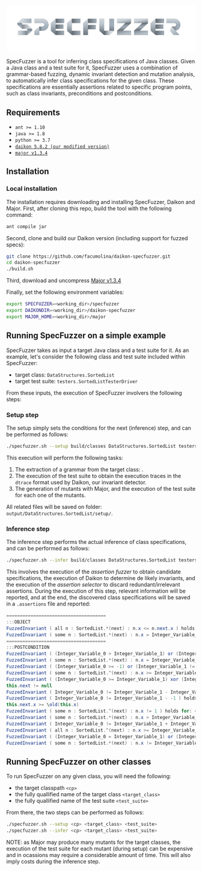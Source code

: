 ![SpecFuzzer Logo](https://github.com/facumolina/specfuzzer/blob/master/img/specfuzzer-logo.png "SpecFuzzer Logo")

SpecFuzzer is a tool for inferring class specifications of Java classes. Given a Java class and a test suite for it, SpecFuzzer uses a combination of grammar-based fuzzing, dynamic invariant detection and mutation analysis, to automatically infer class specifications for the given class. These specifications are essentially assertions related to specific program points, such as class invariants, preconditions and postconditions.  

## Requirements

* `ant >= 1.10`
* `java >= 1.8`
* `python >= 3.7`
* [`daikon 5.8.2 (our modified version)`](https://github.com/facumolina/daikon-specfuzzer)
* [`major v1.3.4`](https://mutation-testing.org/)

## Installation

### Local installation

The installation requires downloading and installing SpecFuzzer, Daikon and Major. First, after cloning this repo, build the tool with the following command:
```bash
ant compile jar
```
Second, clone and build our Daikon version (including support for fuzzed specs):  
```bash
git clone https://github.com/facumolina/daikon-specfuzzer.git
cd daikon-specfuzzer
./build.sh
```
Third, download and uncompress [Major v1.3.4](https://mutation-testing.org/downloads/files/major-1.3.4_jre7.zip)

Finally, set the following environment variables:
```bash
export SPECFUZZER=<working_dir>/specfuzzer
export DAIKONDIR=<working_dir>/daikon-specfuzzer
export MAJOR_HOME=<working_dir>/major
```

## Running SpecFuzzer on a simple example

SpecFuzzer takes as input a target Java class and a test suite for it. As an example, let's consider the following class and test suite included within SpecFuzzer:
* target class: ```DataStructures.SortedList```
* target test suite: ```testers.SortedListTesterDriver```

From these inputs, the execution of SpecFuzzer involvers the following steps:

### Setup step

The setup simply sets the conditions for the next (inference) step, and can be performed as follows:
```bash
./specfuzzer.sh --setup build/classes DataStructures.SortedList testers.SortedListTesterDriver
```
This execution will perform the following tasks: 
1. The extraction of a grammar from the target class: . 
2. The execution of the test suite to obtain the execution traces in the ```dtrace``` format used by Daikon, our invariant detector.
3. The generation of mutants with Major, and the execution of the test suite for each one of the mutants. 

All related files will be saved on folder: ```output/DataStructures.SortedList/setup/```. 

### Inference step

The inference step performs the actual inference of class specifications, and can be performed as follows:
```bash
./specfuzzer.sh --infer build/classes DataStructures.SortedList testers.SortedListTesterDriver
```
This involves the execution of the _assertion fuzzer_ to obtain candidate specifications, the execution of Daikon to determine de likely invariants, and the execution of the _assertion selector_ to discard redundant/irrelevant assertions.
During the execution of this step, relevant information will be reported, and at the end, the discovered class specifications will be saved in a ```.assertions``` file and reported:

```java
=====================================
:::OBJECT
FuzzedInvariant ( all n : SortedList.*(next) : n.x <= n.next.x ) holds for: this
FuzzedInvariant ( some n : SortedList.*(next) : n.x = Integer_Variable_0 ) holds for: <this, DataStructures.SortedList.SENTINEL>
=====================================
:::POSTCONDITION
FuzzedInvariant ( (Integer_Variable_0 > Integer_Variable_1) or (Integer_Variable_1 < Integer_Variable_2) ) holds for: <this.x , orig(this.x) , orig(this.next.next.x)>
FuzzedInvariant ( some n : SortedList.*(next) : n.x = Integer_Variable_0 ) holds for: <orig(this), orig(data)>
FuzzedInvariant ( (Integer_Variable_0 >= -1) or (Integer_Variable_1 != Integer_Variable_2) ) holds for: <this.x , this.next.x , orig(this.next.next.x)>
FuzzedInvariant ( some n : SortedList.^(next) : n.x >= Integer_Variable_0 ) holds for: <orig(this), orig(data)>
FuzzedInvariant ( (Integer_Variable_0 >= Integer_Variable_1) xor (Integer_Variable_1 >= Integer_Variable_2) ) holds for: <this.next.next.x , orig(this.x) , orig(this.next.next.x)>
this.next != null
FuzzedInvariant ( Integer_Variable_0 != Integer_Variable_1 - Integer_Variable_2 ) holds for: <this.next.next.x , orig(this.x) , orig(this.next.next.x)>
FuzzedInvariant ( Integer_Variable_0 != Integer_Variable_1 - -1 ) holds for: <this.x, orig(this.x)>
this.next.x >= \old(this.x)
FuzzedInvariant ( some n : SortedList.^(next) : n.x != 1 ) holds for: <orig(this)>
FuzzedInvariant ( some n : SortedList.*(next) : n.x > Integer_Variable_0 ) holds for: <orig(this), this.x>
FuzzedInvariant ( Integer_Variable_0 != Integer_Variable_1 + Integer_Variable_2 ) holds for: <this.x , this.next.next.x , orig(this.next.next.x)>
FuzzedInvariant ( all n : SortedList.^(next) : n.x >= Integer_Variable_0 ) holds for: <orig(this), this.next.x>
FuzzedInvariant ( (Integer_Variable_0 = Integer_Variable_1) or (Integer_Variable_1 > Integer_Variable_2) ) holds for: <this.x , orig(data) , orig(this.x)>
FuzzedInvariant ( some n : SortedList.*(next) : n.x != Integer_Variable_0 ) holds for: <orig(this), this.next.x>
```

## Running SpecFuzzer on other classes

To run SpecFuzzer on any given class, you will need the following:
* the target classpath ```<cp>```
* the fully quallified name of the target class ```<target_class>```
* the fully quallified name of the test suite ```<test_suite>```

From there, the two steps can be performed as follows:

```bash
./specfuzzer.sh --setup <cp> <target_class> <test_suite>
./specfuzzer.sh --infer <cp> <target_class> <test_suite>
```

NOTE: as Major may produce many mutants for the target classes, the execution of the test suite for each mutant (during setup) can be expensive and in ocassions may require a considerable amount of time. This will also imply costs during the inference step. 

<!---

## Other useful commands

### Alloy Parser Generation

`java -jar lib/antlr-4.7.1-complete.jar -package antlr -o src/main/ antlr/AlloyExprGrammar.g4`

### Grammar Generation

Extracting a Grammar from class:

`java -cp dest/jar/FuzzSpecs.jar:lib/* grammar.GrammarExtractor DataStructures.List`

Fuzzing Specifications

`java -cp dest/jar/FuzzSpecs.jar:lib/* fuzzer.BasicFuzzer grammars/ListGrammar.json`

### Running Daikon with the Fuzzing support

Run DynComp to perform dynamic comparability:

`java -cp build/classes/:lib/daikon.jar daikon.DynComp testers.ListTesterDriver --output-dir=daikon-outputs`

Run Chicory front-end to produce the dtrace file from the tester class:

`java -cp build/classes/:lib/daikon.jar daikon.Chicory --output-dir=daikon-outputs/ --comparability-file=daikon-outputs/ListTesterDriver.decls-DynComp --ppt-omit-pattern='ListTester.*' testers.ListTesterDriver daikon-outputs/ListTesterDriver-objects.xml`

Run Daikon including Fuzzed Invariants:

`java -cp "build/classes/:lib/*" daikon.Daikon --grammar-to-fuzz grammars/ListGrammar.json --fuzzed-invariants 10 --serialiazed-objects daikon-outputs/ListTesterDriver-objects.xml daikon-outputs/ListTesterDriver.dtrace.gz`

Check Daikon inferred invariants:

`java -cp build/classes/:lib/* daikon.tools.InvariantChecker --conf --serialiazed-objects daikon-outputs/ListTesterDriver-objects.xml ListTesterDriver.inv.gz daikon-outputs/ListTesterDriver.dtrace.gz`

-->

